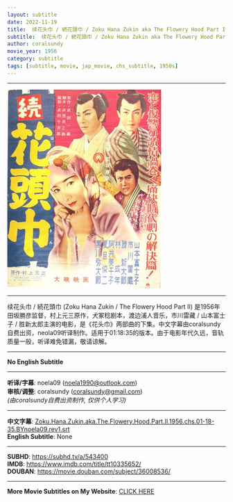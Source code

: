 ```yaml
---
layout: subtitle
date: 2022-11-19
title:  续花头巾 / 続花頭巾 / Zoku Hana Zukin aka The Flowery Hood Part II 1956 Subtitle (Chinese)
subtitle:  续花头巾 / 続花頭巾 / Zoku Hana Zukin aka The Flowery Hood Part II 1956 Subtitle (Chinese)
author: coralsundy
movie_year: 1956
category: subtitle
tags: [subtitle, movie, jap_movie, chs_subtitle, 1950s]
---
```


------

<img src="../assets/tt10335652.jpg" alt="tt10335652_cover_art" />

------

续花头巾 / 続花頭巾 (Zoku Hana Zukin / The Flowery Hood Part II) 是1956年田坂勝彦监督，村上元三原作，犬冢稔剧本，渡边浦人音乐，市川雷藏 / 山本富士子 / 胜新太郎主演的电影，是《花头巾》两部曲的下集。中文字幕由coralsundy自费出资，neola09听译制作。适用于01:18:35的版本。由于电影年代久远，音轨质量一般，听译难免错漏，敬请谅解。

------

**No English Subtitle**

------

**听译/字幕**: noela09 (noela1990@outlook.com)<br>
**审核/调整**: coralsundy (coralsundy@gmail.com)<br>
*(由coralsundy自费出资制作, 仅供个人学习)*

------

**中文字幕**: [Zoku.Hana.Zukin.aka.The.Flowery.Hood.Part.II.1956.chs.01-18-35.BYnoela09.rev1.srt](Zoku.Hana.Zukin.aka.The.Flowery.Hood.Part.II.1956.chs.01-18-35.BYnoela09.rev1.srt)<br>
**English Subtitle**: None

------

**SUBHD**: <https://subhd.tv/a/543400><br>
**IMDB**: <https://www.imdb.com/title/tt10335652/><br>
**DOUBAN**: <https://movie.douban.com/subject/36008536/>

------

**More Movie Subtitles on My Website**: <a href='{% post_url 2021-01-10-subtitles-summary-list %}'>CLICK HERE</a>


